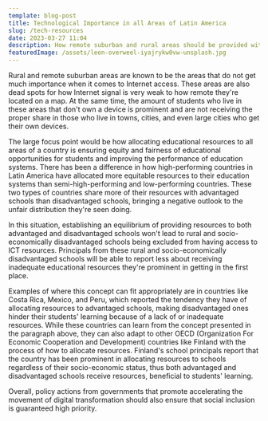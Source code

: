 ```yaml
---
template: blog-post
title: Technological Importance in all Areas of Latin America
slug: /tech-resources
date: 2023-03-27 11:04
description: How remote suburban and rural areas should be provided with Internet access
featuredImage: /assets/leon-overweel-iyajrykw0vw-unsplash.jpg
---
```

R﻿ural and remote suburban areas are known to be the areas that do not get much importance when it comes to Internet access. These areas are also dead spots for how Internet signal is very weak to how remote they're located on a map. At the same time, the amount of students who live in these areas that don't own a device is prominent and are not receiving the proper share in those who live in towns, cities, and even large cities who get their own devices.

T﻿he large focus point would be how allocating educational resources to all areas of a country is ensuring equity and fairness of educational opportunities for students and improving the performance of education systems. There has been a difference in how high-performing countries in Latin America have allocated more equitable resources to their education systems than semi-high-performing and low-performing countries. These two types of countries share more of their resources with advantaged schools than disadvantaged schools, bringing a negative outlook to the unfair distribution they're seen doing.

I﻿n this situation, establishing an equilibrium of providing resources to both advantaged and disadvantaged schools won't lead to rural and socio-economically disadvantaged schools being excluded from having access to ICT resources. Principals from these rural and socio-economically disadvantaged schools will be able to report less about receiving inadequate educational resources they're prominent in getting in the first place.

E﻿xamples of where this concept can fit appropriately are in countries like Costa Rica, Mexico, and Peru, which reported the tendency they have of allocating resources to advantaged schools, making disadvantaged ones hinder their students' learning because of a lack of or inadequate resources. While these countries can learn from the concept presented in the paragraph above, they can also adapt to other OECD (Organization For Economic Cooperation and Development) countries like Finland with the process of how to allocate resources. Finland's school principals report that the country has been prominent in allocating resources to schools regardless of their socio-economic status, thus both advantaged and disadvantaged schools receive resources, beneficial to students' learning. 

O﻿verall, policy actions from governments that promote accelerating the movement of digital transformation should also ensure that social inclusion is guaranteed high priority.